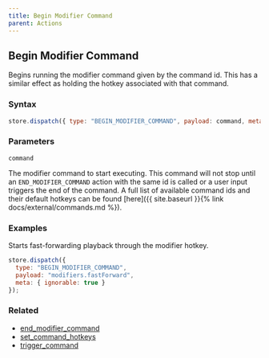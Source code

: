 ```yaml
---
title: Begin Modifier Command
parent: Actions
---
```


## Begin Modifier Command

Begins running the modifier command given by the command id. This has a similar effect as holding the hotkey associated with that command.

### Syntax

```js
store.dispatch({ type: "BEGIN_MODIFIER_COMMAND", payload: command, meta: { ignorable: true } });
```

### Parameters

`command`

The modifier command to start executing. This command will not stop until an `END_MODIFIER_COMMAND` action with the same id is called or a user input triggers the end of the command. A full list of available command ids and their default hotkeys can be found [here]({{ site.baseurl }}{% link docs/external/commands.md %}).

### Examples

Starts fast-forwarding playback through the modifier hotkey.

```js
store.dispatch({
  type: "BEGIN_MODIFIER_COMMAND",
  payload: "modifiers.fastForward",
  meta: { ignorable: true }
});
```

### Related

- [end_modifier_command](./end_modifier_command.md)
- [set_command_hotkeys](./set_command_hotkeys.md)
- [trigger_command](./trigger_command.md)
